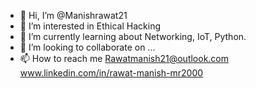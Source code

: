 - 👋 Hi, I’m @Manishrawat21
- 👀 I’m interested in Ethical Hacking
- 🌱 I’m currently learning about  Networking, IoT, Python.
- 💞️ I’m looking to collaborate on ...
- 📫 How to reach me
  Rawatmanish21@outlook.com
  www.linkedin.com/in/rawat-manish-mr2000

<!---
Manishrawat21/Manishrawat21 is a ✨ special ✨ repository because its `README.md` (this file) appears on your GitHub profile.
You can click the Preview link to take a look at your changes.
--->
